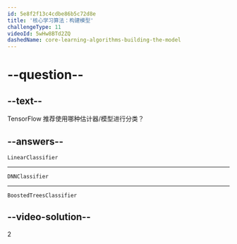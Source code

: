 ```yaml
---
id: 5e8f2f13c4cdbe86b5c72d8e
title: '核心学习算法：构建模型'
challengeType: 11
videoId: 5wHw8BTd2ZQ
dashedName: core-learning-algorithms-building-the-model
---
```


# --question--

## --text--

TensorFlow 推荐使用哪种估计器/模型进行分类？

## --answers--

`LinearClassifier`

---

`DNNClassifier`

---

`BoostedTreesClassifier`

## --video-solution--

2

